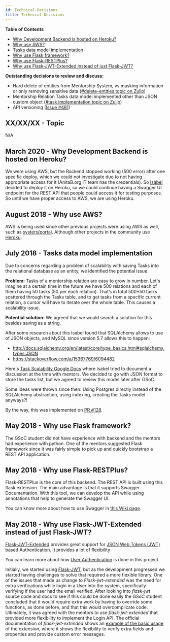 ```yaml
---
id: Technical-Decisions
title: Technical Decisions
---
```

**Table of Contents**
- [Why Development Backend is hosted on Heroku?](#march-2020---why-development-backend-is-hosted-on-heroku)
- [Why use AWS?](#august-2018---why-use-aws)
- [Tasks data model implementation](#july-2018---tasks-data-model-implementation)
- [Why use Flask framework?](#may-2018---why-use-flask-framework)
- [Why use Flask-RESTPlus?](#may-2018---why-use-flask-restplus)
- [Why use Flask-JWT-Extended instead of just Flask-JWT?](#may-2018---why-use-flask-jwt-extended-instead-of-just-flask-jwt)

**Outstanding decisions to review and discuss:**
- Hard delete of entities from Mentorship System, vs masking information or only removing sensitive data ([#delete-entities topic on Zulip](https://anitab-org.zulipchat.com/#narrow/stream/222534-mentorship-system/topic/deleting-entities))
- Mentorship Relation Tasks data model implemented other than JSON custom object ([#task implementation topic on Zulip](https://anitab-org.zulipchat.com/#narrow/stream/222534-mentorship-system/topic/Tasks.20implementation))
- API versioning ([Issue #481](https://github.com/anitab-org/mentorship-backend/issues/481))

## XX/XX/XX - Topic

N/A

## March 2020 - Why Development Backend is hosted on Heroku?

We were using AWS, but the Backend stopped working (500 error) after one specific deploy, which we could not investigate due to not having appropriate access for it (AnitaB.org IT team has the credentials). So [Isabel](https://github.com/isabelcosta) decided to deploy it on Heroku, so we could continue having a Swagger UI endpoint for the REST API that people could access it for testing purposes. So until we have proper access to AWS, we are using Heroku. 

## August 2018 - Why use AWS?

AWS is being used since other previous projects were using AWS as well, such as [systers/portal](https://github.com/anitab-org/portal). Although other projects in the community use [Heroku](https://www.heroku.com/).

## July 2018 - Tasks data model implementation

Due to concerns regarding a problem of scalability with saving Tasks into the relational database as an entity, we identified the potential issue.

**Problem:** Tasks of a mentorship relation are easy to grow in number. Let's imagine at a certain time in the future we have 500 relations and each of them having 50 tasks (50 per each relation). That’s in total 500*50 tasks scattered through the Tasks table, and to get tasks from a specific current relation, a cursor will have to iterate over the whole table. This causes a scalability issue.

**Potential solution:** We agreed that we would search a solution for this besides saving as a string.

After some research about this Isabel found that SQLAlchemy allows to use of JSON objects, and MySQL since version 5.7 allows this to happen:
- http://docs.sqlalchemy.org/en/latest/core/type_basics.html#sqlalchemy.types.JSON
- https://stackoverflow.com/a/15367769/6094482

Here's [Task Scalability Google Docs](https://docs.google.com/document/d/1Bm0SAPSKjxZNRkDsvklPdtbHxLXsHQpsPLz4m18nzC4/edit?usp=sharing) where Isabel tried to document a discussion at the time with mentors. We decided to go with JSON format to store the tasks list, but we agreed to review this model later after GSoC.

Some ideas were thrown since then: Using Postgres directly instead of the SQLAlchemy abstraction, using indexing, creating the Tasks model anyways?!

By the way, this was implemented on [PR #128](https://github.com/anitab-org/mentorship-backend/pull/128).

## May 2018 - Why use Flask framework?

The GSoC student did not have experience with backend and the mentors had experience with python. One of the mentors suggested Flask framework since it was fairly simple to pick up and quickly bootstrap a REST API application.

## May 2018 - Why use Flask-RESTPlus?

Flask-RESTPlus is the core of this backend. The REST API is built using this flask extension. The main advantage is that it supports Swagger Documentation. With this tool, we can develop the API while using annotations that help to generate the Swagger UI.

You can know more about how to use Swagger in [this Wiki page](Using-Backend-Swagger-UI).

## May 2018 - Why use Flask-JWT-Extended instead of just Flask-JWT?

[Flask-JWT-Extended](https://flask-jwt-extended.readthedocs.io/en/latest/) provides great support for [JSON Web Tokens (JWT)](https://jwt.io/) based Authentication. It provides a lot of flexibility

You can learn more about how [User Authentication](User-Authentication) is done in this project.

Initially, we started using [Flask-JWT](https://pythonhosted.org/Flask-JWT/), but as the development progressed we started having challenges to solve that required a more flexible library. One of the issues that made us change to _Flask-jwt-extended_ was the need for extra verifications while login in a User into the system, specifically verifying if the user had the email verified. After looking into _flask-jwt_ source code and docs to see if this could be done easily the GSoC student concluded that it would require extra work by having to override some functions, as done before, and that this would overcomplicate code. Ultimately, it was agreed with the mentors to use _flask-jwt-extended_ that provided more flexibility to implement the Login API. The official documentation of _flask-jwt-extended_ shows an [example of the basic usage](http://flask-jwt-extended.readthedocs.io/en/latest/basic_usage.html) of the extension, where it shows the flexibility to verify extra fields and properties and provide custom error messages.